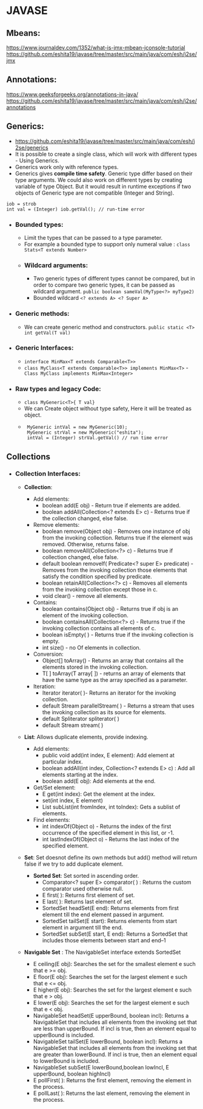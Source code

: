 # JAVASE
## Mbeans:
   https://www.journaldev.com/1352/what-is-jmx-mbean-jconsole-tutorial
   https://github.com/eshita19/javase/tree/master/src/main/java/com/esh/j2se/jmx
## Annotations: 
   https://www.geeksforgeeks.org/annotations-in-java/
   https://github.com/eshita19/javase/tree/master/src/main/java/com/esh/j2se/annotations
   
## Generics:
   - https://github.com/eshita19/javase/tree/master/src/main/java/com/esh/j2se/generics
   - It is possible to create a single class, which will work with different types - Using Generics.
   -  Generics work only with reference types.
   - Generics gives **compile time safety**. Generic type differ based on their type arguments. We could also work on different types by creating variable of type Object. But it would result in runtime exceptions if two objects of Generic type are not compatible (Integer and String).
   ```
   iob = strob
   int val = (Integer) iob.getVal(); // run-time error
   ```
   - ### Bounded types: 
     - Limit the types that can be passed to a type parameter. 
     - For example a bounded type to support only numeral value : ```class Stats<T extends Number>```
     -  ### Wildcard arguments:
        - Two generic types of different types cannot be compared, but in order to compare two generic types, it can be passed as wildcard argument. ```public boolean sameVal(MyType<?> myType2)```
        - Bounded wildcard ```<? extends A> <? Super A>```
     
   - ### Generic methods:  
       - We can create generic method and constructors.
          ```public static <T> int getVal(T val)```
          
   - ### Generic Interfaces:
     - ```interface MinMax<T extends Comparable<T>>```
     - ```class MyClass<T extends Comparable<T>> implements MinMax<T>```
     -``` Class MyClass implements MinMax<Integer>```
     
  - ### Raw types and legacy Code:
    - ```class MyGeneric<T>{ T val}```
    - We can Create object without type safety, Here it will be treated as object.
    - ```
       MyGeneric intVal = new MyGeneric(10);
       MyGeneric strVal = new MyGeneric("eshita");
       intVal = (Integer) strVal.getVal() // run time error
      ```
 ## Collections
   - ### Collection Interfaces:
     - **Collection**:
       - Add elements:
          - boolean add(E obj) - Return true if elements are added.
          - boolean addAll(Collection<? extends E> c) - Returns true if the collection changed, else false.
       - Remove elements:
         - boolean remove(Object obj) - Removes one instance of obj from the invoking collection. Returns true if the element was removed. Otherwise, returns false.
         - boolean removeAll(Collection<?> c) - Returns true if collection changed, else false.
         - default boolean removeIf( Predicate<? super E> predicate) - Removes from the invoking collection those elements that satisfy the condition specified by predicate. 
         - boolean retainAll(Collection<?> c) - Removes all elements from the invoking collection except those in c.
         - void clear() - remove all elements.
       - Contains: 
         - boolean contains(Object obj) - Returns true if obj is an element of the invoking collection.
         - boolean containsAll(Collection<?> c) - Returns true if the invoking collection contains all elements of c.
         - boolean isEmpty( ) - Returns true if the invoking collection is empty.
         - int size() - no Of elements in collection.
       - Conversion:
         - Object[] toArray() - Returns an array that contains all the elements stored in the invoking collection.
         - <T> T[ ] toArray(T array[ ]) - returns an array of elements that have the same type as the array specified as a parameter.
       - Iteration:
         - Iterator<E> iterator( )- Returns an iterator for the invoking collection.
         - default Stream<E> parallelStream( ) - Returns a stream that uses the invoking collection as its source for elements. 
         - default Spliterator<E> spliterator( ) 
         - default Stream<E> stream( )
   
     - **List**: Allows duplicate elements, provide indexing.
       - Add elements:
         - public void add(int index, E element): Add element at particular index.
         - boolean addAll(int index, Collection<? extends E> c) : Add all elements starting at the index.
         -  boolean add(E obj): Add elements at the end.
       - Get/Set element:
         - E get(int index): Get the element at the index.
         - set(int index, E element)
         - List<E> subList(int fromIndex, int toIndex): Gets a sublist of elements.
       - Find elements:
         -  int indexOf(Object o) - Returns the index of the first occurrence of the specified element in this list, or -1.
         -  int lastIndexOf(Object o) - Returns the last index of the specified element.
     - **Set**: Set doesnot define its own methods but add() method will return false if we try to add duplicate element.
       - **Sorted Set**: Set sorted in ascending order. 
         - Comparator<? super E> comparator( ) : Returns the custom comparator used otherwise null.
         - E first( ): Returns first element of set.
         - E last( ): Returns last element of set.
         - SortedSet<E> headSet(E end): Returns elements from first element till the end element passed in argument.
         - SortedSet<E> tailSet(E start): Returns elements from start element in argument till the end.
         - SortedSet<E> subSet(E start, E end): Returns a SortedSet that includes those elements between start and end–1
      - **Navigable Set** : The NavigableSet interface extends SortedSet 
        - E ceiling(E obj): Searches the set for the smallest element e such that e >= obj.
        - E floor(E obj): Searches the set for the largest element e such that e <= obj.
        - E higher(E obj): Searches the set for the largest element e such that e > obj.
        - E lower(E obj): Searches the set for the largest element e such that e < obj.
        -  NavigableSet<E> headSet(E upperBound, boolean incl): Returns a NavigableSet that includes all elements from the invoking set that are less than upperBound. If incl is true, then an element equal to upperBound is included.
        - NavigableSet<E> tailSet(E lowerBound, boolean incl): Returns a NavigableSet that includes all elements from the invoking set that are greater than lowerBound. If incl is true, then an element equal to lowerBound is included.
        - NavigableSet<E> subSet(E lowerBound,boolean lowIncl, E upperBound, boolean highIncl)
        - E pollFirst( ): Returns the first element, removing the element in the process.
        - E pollLast( ): Returns the last element, removing the element in the process.
    
  
         
         
         
       
    
   
         
         
   

   
   

 
